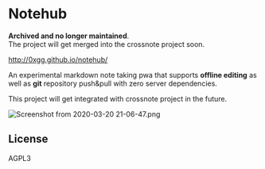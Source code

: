 # Notehub

**Archived and no longer maintained**.  
The project will get merged into the crossnote project soon.

http://0xgg.github.io/notehub/

An experimental markdown note taking pwa that supports **offline editing** as well as **git** repository push&pull with zero server dependencies.

This project will get integrated with crossnote project in the future.

![Screenshot from 2020-03-20 21-06-47.png](https://i.loli.net/2020/03/20/ARn7ZUI3X6CBkPf.png)

## License

AGPL3

